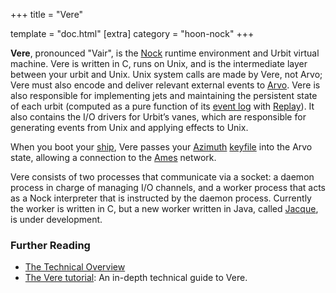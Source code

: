 +++
title = "Vere"

template = "doc.html"
[extra]
category = "hoon-nock"
+++

**Vere**, pronounced "Vair", is the [Nock](/docs/glossary/nock) runtime environment and Urbit virtual machine. Vere is written in C, runs on Unix, and is the intermediate layer between your urbit and Unix. Unix system calls are made by Vere, not Arvo; Vere must also encode and deliver relevant external events to [Arvo](/docs/glossary/arvo). Vere is also responsible for implementing jets and maintaining the persistent state of each urbit (computed as a pure function of its [event log](/docs/glossary/eventlog) with [Replay](/docs/glossary/replay)). It also contains the I/O drivers for Urbit’s vanes, which are responsible for generating events from Unix and applying effects to Unix.

When you boot your [ship](/docs/glossary/ship), Vere passes your [Azimuth](/docs/glossary/azimuth) [keyfile](/docs/glossary/keyfile) into the Arvo state, allowing a connection to the [Ames](/docs/glossary/ames) network.

Vere consists of two processes that communicate via a socket: a daemon process in charge of managing I/O channels, and a worker process that acts as a Nock interpreter that is instructed by the daemon process. Currently the worker is written in C, but a new worker written in Java, called [Jacque](/docs/glossary/jacque), is under development.

### Further Reading

- [The Technical Overview](/docs/system-overview/)
- [The Vere tutorial](/docs/vere/): An in-depth technical guide to Vere.
